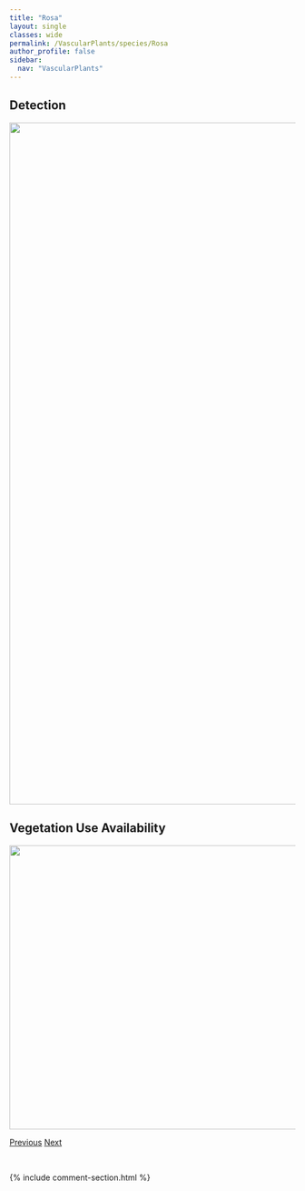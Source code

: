 ```yaml
---
title: "Rosa"
layout: single
classes: wide
permalink: /VascularPlants/species/Rosa
author_profile: false
sidebar:
  nav: "VascularPlants"
---
```


<h2>Detection</h2>

<a href="https://drive.google.com/uc?export=view&id=16xw1zUwEnXauVXIrPY-dFOZ3qfgmA2h0">
<img src="https://drive.google.com/uc?export=view&id=16xw1zUwEnXauVXIrPY-dFOZ3qfgmA2h0" height = "1200" width = "800">
</a>


<h2>Vegetation Use Availability</h2>

<a href="https://drive.google.com/uc?export=view&id=10PfiJANn3-Mysqfq25hBMZqjLEXBaDrk">
<img src="https://drive.google.com/uc?export=view&id=10PfiJANn3-Mysqfq25hBMZqjLEXBaDrk" height = "500" width = "1000">
</a>


<a href="/DevelopmentWebsite/VascularPlants/species/RorippaSylvestris" class="pagination--pager" title="Rorippa sylvestris">Previous</a> <a href="/DevelopmentWebsite/VascularPlants/species/RosaAcicularisWoodsii" class="pagination--pager" title="Rosa acicularis/woodsii">Next</a>

<p>&nbsp;</p>

{% include comment-section.html %}
